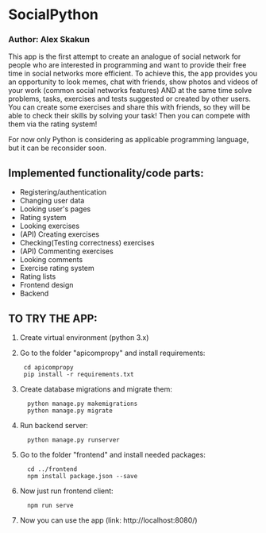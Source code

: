 # SocialPython
### Author: Alex Skakun

This app is the first attempt to create an analogue of social network
for people who are interested in programming and want to provide their 
free time in social networks more efficient. To achieve this, the app
provides you an opportunity to look memes, chat with friends, 
show photos and videos of your work (common social networks features)
AND at the same time solve problems, tasks, exercises and tests suggested
or created by other users. You can create some exercises and share this with friends,
so they will be able to check their skills by solving your task!
Then you can compete with them via the rating system!

For now only Python is considering as applicable programming language, but it can be
reconsider soon.


## Implemented functionality/code parts:
* Registering/authentication
* Changing user data
* Looking user's pages
* Rating system
* Looking exercises
* (API) Creating exercises
* Checking(Testing correctness) exercises
* (API) Commenting exercises
* Looking comments
* Exercise rating system
* Rating lists
* Frontend design
* Backend

## TO TRY THE APP:

1. Create virtual environment (python 3.x)
2. Go to the folder "apicompropy" and install requirements:

        cd apicompropy
        pip install -r requirements.txt
3. Create database migrations and migrate them:
         
         python manage.py makemigrations
         python manage.py migrate

4. Run backend server:
      
         python manage.py runserver

5. Go to the folder "frontend" and install needed packages:
      
         cd ../frontend
         npm install package.json --save

6. Now just run frontend client:

         npm run serve

7. Now you can use the app (link: http://localhost:8080/)